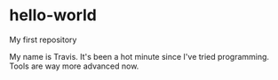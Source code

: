 # hello-world
My first repository

My name is Travis. It's been a hot minute since I've tried programming.  Tools are way more advanced now.
